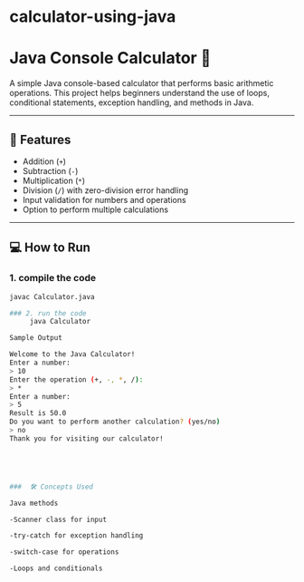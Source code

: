 # calculator-using-java
# Java Console Calculator 🧮

A simple Java console-based calculator that performs basic arithmetic operations. This project helps beginners understand the use of loops, conditional statements, exception handling, and methods in Java.

---

## 📌 Features

- Addition (`+`)
- Subtraction (`-`)
- Multiplication (`*`)
- Division (`/`) with zero-division error handling
- Input validation for numbers and operations
- Option to perform multiple calculations

---

## 💻 How to Run

### 1. compile the code

```bash
javac Calculator.java

### 2. run the code
     java Calculator

Sample Output

Welcome to the Java Calculator!
Enter a number:
> 10
Enter the operation (+, -, *, /):
> *
Enter a number:
> 5
Result is 50.0
Do you want to perform another calculation? (yes/no)
> no
Thank you for visiting our calculator!





###  🛠️ Concepts Used

Java methods

-Scanner class for input

-try-catch for exception handling

-switch-case for operations

-Loops and conditionals
